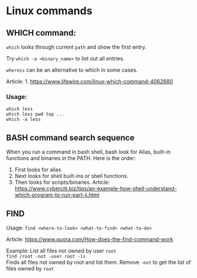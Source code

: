 # Linux commands 

## WHICH command:
  `which` looks through current `path` and show the first entry.

  Try `which -a <binary_name>` to list out all entries.

  `whereis` can be an alternative to which in some cases.

  Article:
    1. https://www.lifewire.com/linux-which-command-4062680
    
### Usage: 
    which less
    which less pwd top ...
    which -a less 

## BASH command search sequence  
When you run a command in bash shell, bash look for Alias, built-in functions and binaries in the PATH. Here is the order:
  1. First looks for alias
  2. Next looks for shell built-ins or shell functions.
  3. Then looks for scripts/binaries.
  Article:
    https://www.cyberciti.biz/tips/an-example-how-shell-understand-which-program-to-run-part-ii.html

## FIND

  Usage: `find <where-to-look> <what-to-find> <what-to-do>`  

  Article: https://www.quora.com/How-does-the-find-command-work

Example:
  List all files not owned by user `root`  
  `find /root -not -user root -ls `  
  Finds all files not owned by root and list them. Remove `-not` to get the list of files owned by `root`  
